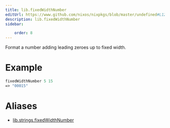```yaml
---
title: lib.fixedWidthNumber
editUrl: https://www.github.com/nixos/nixpkgs/blob/master/undefined#L1236C22
description: lib.fixedWidthNumber
sidebar:

    order: 8
---
```


Format a number adding leading zeroes up to fixed width.

# Example

```nix
fixedWidthNumber 5 15
=> "00015"
```


# Aliases

- [lib.strings.fixedWidthNumber](/nix-doc-comments/reference/lib/strings/lib-strings-fixedwidthnumber)



